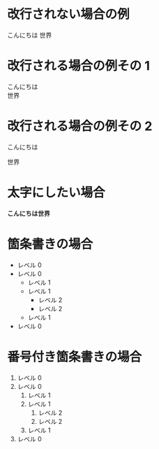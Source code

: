 # 改行されない場合の例

こんにちは
世界

# 改行される場合の例その 1

こんにちは  
世界

# 改行される場合の例その 2

こんにちは

世界

# 太字にしたい場合

**こんにちは世界**

# 箇条書きの場合

- レベル 0
- レベル 0
  - レベル 1
  - レベル 1
    - レベル 2
    - レベル 2
  - レベル 1
- レベル 0

# 番号付き箇条書きの場合

1. レベル 0
1. レベル 0
   1. レベル 1
   1. レベル 1
      1. レベル 2
      1. レベル 2
   1. レベル 1
1. レベル 0

